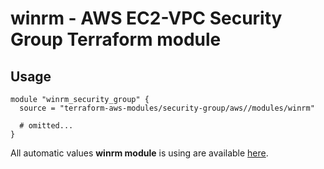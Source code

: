 # winrm - AWS EC2-VPC Security Group Terraform module

## Usage

```hcl
module "winrm_security_group" {
  source = "terraform-aws-modules/security-group/aws//modules/winrm"

  # omitted...
}
```

All automatic values **winrm module** is using are available [here](https://github.com/terraform-aws-modules/terraform-aws-security-group/blob/master/modules/winrm/auto_values.tf).

<!-- BEGINNING OF PRE-COMMIT-TERRAFORM DOCS HOOK -->
<!-- END OF PRE-COMMIT-TERRAFORM DOCS HOOK -->
